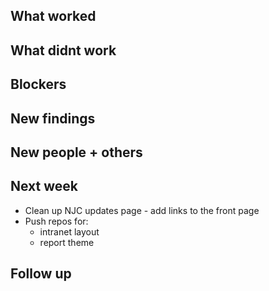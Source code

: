 ## What worked

## What didnt work

## Blockers

## New findings

## New people + others

## Next week
* Clean up NJC updates page - add links to the front page
* Push repos for:
  - intranet layout
  - report theme

## Follow up
